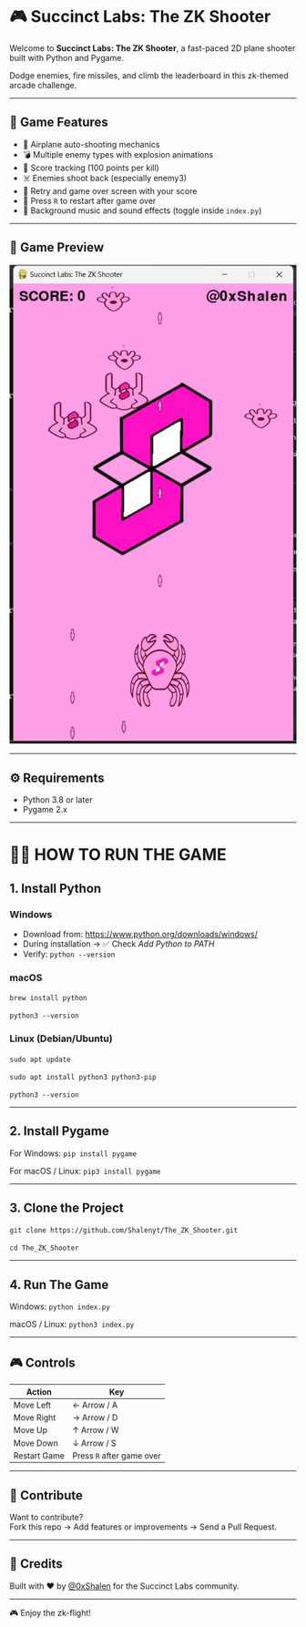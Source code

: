 # 🎮 Succinct Labs: The ZK Shooter

Welcome to **Succinct Labs: The ZK Shooter**, a fast-paced 2D plane shooter built with Python and Pygame. 

Dodge enemies, fire missiles, and climb the leaderboard in this zk-themed arcade challenge.

---

## 🚀 Game Features

- 🔫 Airplane auto-shooting mechanics
- 💣 Multiple enemy types with explosion animations
- 🎯 Score tracking (100 points per kill)
- ☠️ Enemies shoot back (especially enemy3)
- 🧠 Retry and game over screen with your score
- 🔄 Press `R` to restart after game over
- 🎵 Background music and sound effects (toggle inside `index.py`)

---

## 📸 Game Preview

![Game Screenshot](assets/screenshot_020550.png)

---

## ⚙️ Requirements

- Python 3.8 or later
- Pygame 2.x

---

# 🧑‍💻 HOW TO RUN THE GAME

## 1. Install Python

### Windows
- Download from: https://www.python.org/downloads/windows/
- During installation → ✅ Check *Add Python to PATH*
- Verify:
```python --version```

### macOS
```brew install python```

```python3 --version```

### Linux (Debian/Ubuntu)
```sudo apt update```

```sudo apt install python3 python3-pip```

```python3 --version```

---

## 2. Install Pygame

For Windows:
```pip install pygame```

For macOS / Linux:
```pip3 install pygame```

---

## 3. Clone the Project

```git clone https://github.com/Shalenyt/The_ZK_Shooter.git```

```cd The_ZK_Shooter```

---

## 4. Run The Game

Windows:
```python index.py```

macOS / Linux:
```python3 index.py```

---

## 🎮 Controls

| Action        | Key              |
|---------------|-----------------|
| Move Left     | ← Arrow / A     |
| Move Right    | → Arrow / D     |
| Move Up       | ↑ Arrow / W     |
| Move Down     | ↓ Arrow / S     |
| Restart Game  | Press `R` after game over |

---

## 🧐 Contribute

Want to contribute?  
Fork this repo → Add features or improvements → Send a Pull Request.

---

## 🧵 Credits

Built with ❤️ by [@0xShalen](https://x.com/0xShalen) for the Succinct Labs community.

---

🎮 Enjoy the zk-flight!
